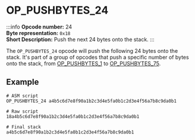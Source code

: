 # OP_PUSHBYTES_24
:::info
**Opcode number:** 24  
**Byte representation:** `0x18`  
**Short Description:** Push the next 24 bytes onto the stack. 
:::

The `OP_PUSHBYTES_24` opcode will push the following 24 bytes onto the stack. It's part of a group of opcodes that push a specific number of bytes onto the stack, from [OP_PUSHBYTES_1](./OP_PUSHBYTES_1.md) to [OP_PUSHBYTES_75](./OP_PUSHBYTES_75.md).

## Example
```shell
# ASM script
OP_PUSHBYTES_24 a4b5c6d7e8f90a1b2c3d4e5fa0b1c2d3e4f56a7b8c9da0b1

# Raw script
18a4b5c6d7e8f90a1b2c3d4e5fa0b1c2d3e4f56a7b8c9da0b1

# Final stack
a4b5c6d7e8f90a1b2c3d4e5fa0b1c2d3e4f56a7b8c9da0b1
```
